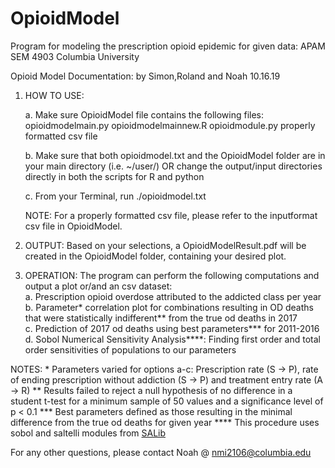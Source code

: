 # OpioidModel
Program for modeling the prescription opioid epidemic for given data: APAM SEM 4903 Columbia University

Opioid Model Documentation:
by Simon,Roland and Noah
10.16.19

1. HOW TO USE:

	a. Make sure OpioidModel file contains the following files:
		opioidmodelmain.py
		opioidmodelmainnew.R
    		opioidmodule.py
		properly formatted csv file
		
	b. Make sure that both opioidmodel.txt and the OpioidModel folder 
	   are in your main   directory (i.e. ~/user/) OR change the output/input directories directly in both the scripts
     for R and python
   
	c. From your Terminal, run ./opioidmodel.txt
	

	NOTE: For a properly formatted csv file, please refer to the
	      inputformat csv file in OpioidModel.
	

2. OUTPUT:
	Based on your selections, a OpioidModelResult.pdf will 
	be created in the OpioidModel folder, containing your
	desired plot.

3. OPERATION: The program can perform the following computations and output a plot or/and an csv dataset:  
  a. Prescription opioid overdose attributed to the addicted class per year  
  b. Parameter* correlation plot for combinations resulting in OD deaths that were statistically indifferent**
     from the true od deaths in 2017  
  c. Prediction of 2017 od deaths using best parameters*** for 2011-2016  
  d. Sobol Numerical Sensitivity Analysis****: Finding first order and total order sensitivities of populations
     to our parameters  
  
  NOTES:  * Parameters varied for options a-c: Prescription rate (S -> P), 
   rate of ending prescription without addiction (S -> P) and treatment entry rate (A -> R) 
    ** Results failed to reject a null hypothesis of no difference in a student t-test for a minimum sample of 50 values
     and a significance level of p < 0.1
    *** Best parameters defined as those resulting in the minimal difference from the true od deaths for given year
    **** This procedure uses sobol and saltelli modules from [SALib](https://salib.readthedocs.io/en/latest/api.html#sobol-sensitivity-analysis)
	

For any other questions, please contact Noah @ nmi2106@columbia.edu


